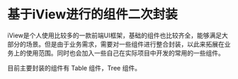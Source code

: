 # 基于iView进行的组件二次封装

iView是个人使用比较多的一款前端UI框架，基础的组件也比较齐全，能够满足大部分的场景。但是由于业务需求，需要对一些组件进行整合封装，以此来拓展在业务上的使用范围。同时也会加入一些自己在实际项目中开发的常用的一些组件。

目前主要封装的组件有 Table 组件，Tree 组件。
